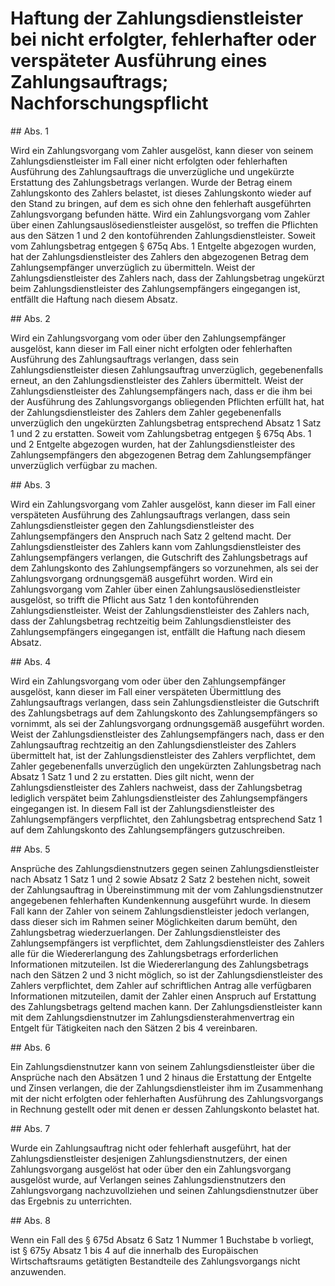 # Haftung der Zahlungsdienstleister bei nicht erfolgter, fehlerhafter oder verspäteter Ausführung eines Zahlungsauftrags; Nachforschungspflicht



\#\# Abs. 1

 Wird ein Zahlungsvorgang vom Zahler ausgelöst, kann dieser von seinem Zahlungsdienstleister im Fall einer nicht erfolgten oder fehlerhaften Ausführung des Zahlungsauftrags die unverzügliche und ungekürzte Erstattung des Zahlungsbetrags verlangen. Wurde der Betrag einem Zahlungskonto des Zahlers belastet, ist dieses Zahlungskonto wieder auf den Stand zu bringen, auf dem es sich ohne den fehlerhaft ausgeführten Zahlungsvorgang befunden hätte. Wird ein Zahlungsvorgang vom Zahler über einen Zahlungsauslösedienstleister ausgelöst, so treffen die Pflichten aus den Sätzen 1 und 2 den kontoführenden Zahlungsdienstleister. Soweit vom Zahlungsbetrag entgegen § 675q Abs. 1 Entgelte abgezogen wurden, hat der Zahlungsdienstleister des Zahlers den abgezogenen Betrag dem Zahlungsempfänger unverzüglich zu übermitteln. Weist der Zahlungsdienstleister des Zahlers nach, dass der Zahlungsbetrag ungekürzt beim Zahlungsdienstleister des Zahlungsempfängers eingegangen ist, entfällt die Haftung nach diesem Absatz.

\#\# Abs. 2

 Wird ein Zahlungsvorgang vom oder über den Zahlungsempfänger ausgelöst, kann dieser im Fall einer nicht erfolgten oder fehlerhaften Ausführung des Zahlungsauftrags verlangen, dass sein Zahlungsdienstleister diesen Zahlungsauftrag unverzüglich, gegebenenfalls erneut, an den Zahlungsdienstleister des Zahlers übermittelt. Weist der Zahlungsdienstleister des Zahlungsempfängers nach, dass er die ihm bei der Ausführung des Zahlungsvorgangs obliegenden Pflichten erfüllt hat, hat der Zahlungsdienstleister des Zahlers dem Zahler gegebenenfalls unverzüglich den ungekürzten Zahlungsbetrag entsprechend Absatz 1 Satz 1 und 2 zu erstatten. Soweit vom Zahlungsbetrag entgegen § 675q Abs. 1 und 2 Entgelte abgezogen wurden, hat der Zahlungsdienstleister des Zahlungsempfängers den abgezogenen Betrag dem Zahlungsempfänger unverzüglich verfügbar zu machen.

\#\# Abs. 3

 Wird ein Zahlungsvorgang vom Zahler ausgelöst, kann dieser im Fall einer verspäteten Ausführung des Zahlungsauftrags verlangen, dass sein Zahlungsdienstleister gegen den Zahlungsdienstleister des Zahlungsempfängers den Anspruch nach Satz 2 geltend macht. Der Zahlungsdienstleister des Zahlers kann vom Zahlungsdienstleister des Zahlungsempfängers verlangen, die Gutschrift des Zahlungsbetrags auf dem Zahlungskonto des Zahlungsempfängers so vorzunehmen, als sei der Zahlungsvorgang ordnungsgemäß ausgeführt worden. Wird ein Zahlungsvorgang vom Zahler über einen Zahlungsauslösedienstleister ausgelöst, so trifft die Pflicht aus Satz 1 den kontoführenden Zahlungsdienstleister. Weist der Zahlungsdienstleister des Zahlers nach, dass der Zahlungsbetrag rechtzeitig beim Zahlungsdienstleister des Zahlungsempfängers eingegangen ist, entfällt die Haftung nach diesem Absatz.

\#\# Abs. 4

 Wird ein Zahlungsvorgang vom oder über den Zahlungsempfänger ausgelöst, kann dieser im Fall einer verspäteten Übermittlung des Zahlungsauftrags verlangen, dass sein Zahlungsdienstleister die Gutschrift des Zahlungsbetrags auf dem Zahlungskonto des Zahlungsempfängers so vornimmt, als sei der Zahlungsvorgang ordnungsgemäß ausgeführt worden. Weist der Zahlungsdienstleister des Zahlungsempfängers nach, dass er den Zahlungsauftrag rechtzeitig an den Zahlungsdienstleister des Zahlers übermittelt hat, ist der Zahlungsdienstleister des Zahlers verpflichtet, dem Zahler gegebenenfalls unverzüglich den ungekürzten Zahlungsbetrag nach Absatz 1 Satz 1 und 2 zu erstatten. Dies gilt nicht, wenn der Zahlungsdienstleister des Zahlers nachweist, dass der Zahlungsbetrag lediglich verspätet beim Zahlungsdienstleister des Zahlungsempfängers eingegangen ist. In diesem Fall ist der Zahlungsdienstleister des Zahlungsempfängers verpflichtet, den Zahlungsbetrag entsprechend Satz 1 auf dem Zahlungskonto des Zahlungsempfängers gutzuschreiben.

\#\# Abs. 5

 Ansprüche des Zahlungsdienstnutzers gegen seinen Zahlungsdienstleister nach Absatz 1 Satz 1 und 2 sowie Absatz 2 Satz 2 bestehen nicht, soweit der Zahlungsauftrag in Übereinstimmung mit der vom Zahlungsdienstnutzer angegebenen fehlerhaften Kundenkennung ausgeführt wurde. In diesem Fall kann der Zahler von seinem Zahlungsdienstleister jedoch verlangen, dass dieser sich im Rahmen seiner Möglichkeiten darum bemüht, den Zahlungsbetrag wiederzuerlangen. Der Zahlungsdienstleister des Zahlungsempfängers ist verpflichtet, dem Zahlungsdienstleister des Zahlers alle für die Wiedererlangung des Zahlungsbetrags erforderlichen Informationen mitzuteilen. Ist die Wiedererlangung des Zahlungsbetrags nach den Sätzen 2 und 3 nicht möglich, so ist der Zahlungsdienstleister des Zahlers verpflichtet, dem Zahler auf schriftlichen Antrag alle verfügbaren Informationen mitzuteilen, damit der Zahler einen Anspruch auf Erstattung des Zahlungsbetrags geltend machen kann. Der Zahlungsdienstleister kann mit dem Zahlungsdienstnutzer im Zahlungsdiensterahmenvertrag ein Entgelt für Tätigkeiten nach den Sätzen 2 bis 4 vereinbaren.

\#\# Abs. 6

 Ein Zahlungsdienstnutzer kann von seinem Zahlungsdienstleister über die Ansprüche nach den Absätzen 1 und 2 hinaus die Erstattung der Entgelte und Zinsen verlangen, die der Zahlungsdienstleister ihm im Zusammenhang mit der nicht erfolgten oder fehlerhaften Ausführung des Zahlungsvorgangs in Rechnung gestellt oder mit denen er dessen Zahlungskonto belastet hat.

\#\# Abs. 7

 Wurde ein Zahlungsauftrag nicht oder fehlerhaft ausgeführt, hat der Zahlungsdienstleister desjenigen Zahlungsdienstnutzers, der einen Zahlungsvorgang ausgelöst hat oder über den ein Zahlungsvorgang ausgelöst wurde, auf Verlangen seines Zahlungsdienstnutzers den Zahlungsvorgang nachzuvollziehen und seinen Zahlungsdienstnutzer über das Ergebnis zu unterrichten.

\#\# Abs. 8

 Wenn ein Fall des § 675d Absatz 6 Satz 1 Nummer 1 Buchstabe b vorliegt, ist § 675y Absatz 1 bis 4 auf die innerhalb des Europäischen Wirtschaftsraums getätigten Bestandteile des Zahlungsvorgangs nicht anzuwenden. 


